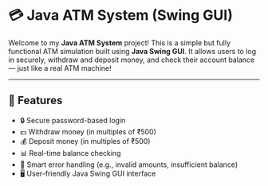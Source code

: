 # 💳 Java ATM System (Swing GUI)

Welcome to my **Java ATM System** project! This is a simple but fully functional ATM simulation built using **Java Swing GUI**. It allows users to log in securely, withdraw and deposit money, and check their account balance — just like a real ATM machine!

--------

## 🎯 Features

- 🔒 Secure password-based login
- 💵 Withdraw money (in multiples of ₹500)
- 💰 Deposit money (in multiples of ₹500)
- 📊 Real-time balance checking
- 🧠 Smart error handling (e.g., invalid amounts, insufficient balance)
- 🖥️ User-friendly Java Swing GUI interface
